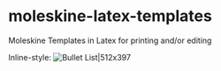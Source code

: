 # moleskine-latex-templates
Moleskine Templates in Latex for printing and/or editing

Inline-style: 
![Bullet List|512x397](https://github.com/hannic/moleskine-latex-templates/blob/master/screenshot-bullet-list.png=150px "Moleskine Bullet List Template in Latex")

